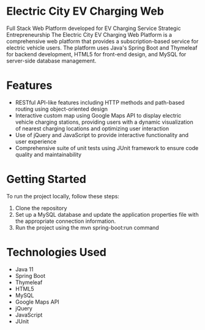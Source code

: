 # Electric City EV Charging Web 
Full Stack Web Platform developed for EV Charging Service Strategic Entrepreneurship
The Electric City EV Charging Web Platform is a comprehensive web platform that provides a subscription-based service for electric vehicle users. The platform uses Java's Spring Boot and Thymeleaf for backend development, HTML5 for front-end design, and MySQL for server-side database management.

# Features
- RESTful API-like features including HTTP methods and path-based routing using object-oriented design
- Interactive custom map using Google Maps API to display electric vehicle charging stations, providing users with a dynamic visualization of nearest charging locations and optimizing user interaction
- Use of jQuery and JavaScript to provide interactive functionality and user experience
- Comprehensive suite of unit tests using JUnit framework to ensure code quality and maintainability

# Getting Started
To run the project locally, follow these steps:
1. Clone the repository
2. Set up a MySQL database and update the application properties file with the appropriate connection information.
3. Run the project using the mvn spring-boot:run command

# Technologies Used
- Java 11
- Spring Boot
- Thymeleaf
- HTML5
- MySQL
- Google Maps API
- jQuery
- JavaScript
- JUnit

